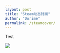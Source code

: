 ```yaml
---
layout: post
title: "Steam动态封面"
author: "Dorime"
permalink: /steamcover/
---
```


Test

![](https://pic.imgdb.cn/item/6029471ad2a061fec712237d.gif)
